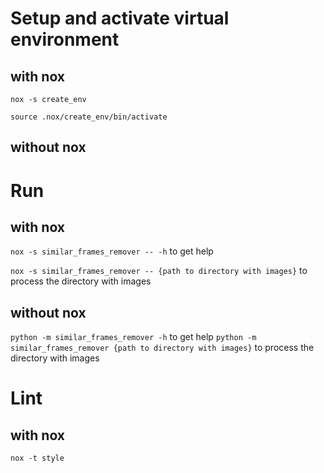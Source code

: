 # Setup and activate virtual environment
## with nox
```nox -s create_env```

```source .nox/create_env/bin/activate```

## without nox


# Run
## with nox
```nox -s similar_frames_remover -- -h``` to get help

```nox -s similar_frames_remover -- {path to directory with images}``` to process the directory with images

## without nox
```python -m similar_frames_remover -h``` to get help
```python -m similar_frames_remover {path to directory with images}``` to process the directory with images

# Lint
## with nox
```nox -t style```